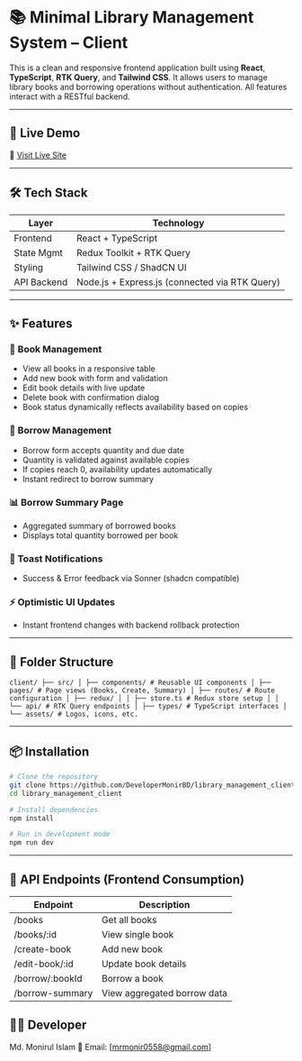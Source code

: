 # 📚 Minimal Library Management System – Client

This is a clean and responsive frontend application built using **React**, **TypeScript**, **RTK Query**, and **Tailwind CSS**. It allows users to manage library books and borrowing operations without
authentication. All features interact with a RESTful backend.

---

## 🚀 Live Demo

🔗 [Visit Live Site](https://your-frontend-deployment-url.com)

---

## 🛠️ Tech Stack

| Layer       | Technology                                     |
| ----------- | ---------------------------------------------- |
| Frontend    | React + TypeScript                             |
| State Mgmt  | Redux Toolkit + RTK Query                      |
| Styling     | Tailwind CSS / ShadCN UI                       |
| API Backend | Node.js + Express.js (connected via RTK Query) |

---

## ✨ Features

### 📕 Book Management

-   View all books in a responsive table
-   Add new book with form and validation
-   Edit book details with live update
-   Delete book with confirmation dialog
-   Book status dynamically reflects availability based on copies

### 📘 Borrow Management

-   Borrow form accepts quantity and due date
-   Quantity is validated against available copies
-   If copies reach 0, availability updates automatically
-   Instant redirect to borrow summary

### 📊 Borrow Summary Page

-   Aggregated summary of borrowed books
-   Displays total quantity borrowed per book

### 🍞 Toast Notifications

-   Success & Error feedback via Sonner (shadcn compatible)

### ⚡ Optimistic UI Updates

-   Instant frontend changes with backend rollback protection

---

## 📁 Folder Structure
```
client/ ├── src/ │ ├── components/ # Reusable UI components │ ├── pages/ # Page views (Books, Create, Summary) │ ├── routes/ # Route configuration │ ├── redux/ │ │ ├── store.ts # Redux store setup │ │ └── api/ # RTK Query endpoints │ ├── types/ # TypeScript interfaces │ └── assets/ # Logos, icons, etc.
```

---

## 📦 Installation

```bash
# Clone the repository
git clone https://github.com/DeveloperMonirBD/library_management_client.git
cd library_management_client

# Install dependencies
npm install

# Run in development mode
npm run dev 
```

---

## 🔐 API Endpoints (Frontend Consumption)

| Endpoint     | Description                                    |
| ------------ | ------------- |
| /books | Get all books |
| /books/:id | View single book |
| /create-book | Add new book |
| /edit-book/:id | Update book details |
| /borrow/:bookId | Borrow a book |
| /borrow-summary | View aggregated borrow data |

## 👨‍💻 Developer
Md. Monirul Islam  📧 Email: [mrmonir0558@gmail.com]